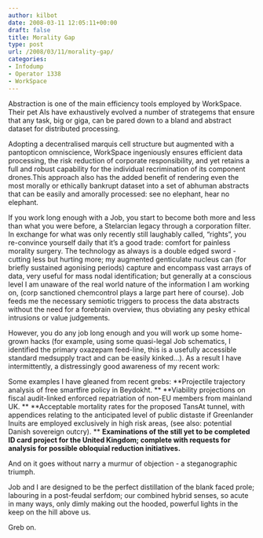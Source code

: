 ```yaml
---
author: kilbot
date: 2008-03-11 12:05:11+00:00
draft: false
title: Morality Gap
type: post
url: /2008/03/11/morality-gap/
categories:
- Infodump
- Operator 1338
- WorkSpace
---
```

Abstraction is one of the main efficiency tools employed by WorkSpace. Their pet AIs have exhaustively evolved a number of strategems that ensure that any task, big or giga, can be pared down to a bland and abstract dataset for distributed processing. 

Adopting a decentralised marquis cell structure but augmented with a pantopticon omniscience, WorkSpace ingeniously ensures efficient data processing, the risk reduction of corporate responsibility, and yet retains a full and robust capability for the individual recrimination of its component drones.This approach also has the added benefit of rendering even the most morally or ethically bankrupt dataset into a set of abhuman abstracts that can be easily and amorally processed: see no elephant, hear no elephant. 

If you work long enough with a Job, you start to become both more and less than what you were before, a Stelarcian legacy through a corporation filter. In exchange for what was only recently still laughably called, “rights”, you re-convince yourself daily that it’s a good trade: comfort for painless morality surgery. The technology as always is a double edged sword - cutting less but hurting more; my augmented genticulate nucleus can (for briefly sustained agonising periods) capture and encompass vast arrays of data, very useful for mass nodal identification; but generally at a conscious level I am unaware of the real world nature of the information I am working on, (corp sanctioned chemcontrol plays a large part here of course). Job feeds me the necessary semiotic triggers to process the data abstracts without the need for a forebrain overview, thus obviating any pesky ethical intrusions or value judgements. 

However, you do any job long enough and you will work up some home-grown hacks (for example, using some quasi-legal Job schematics, I identified the primary oxazepam feed-line, this is a usefully accessible standard medsupply tract and can be easily kinked…). As a result I have intermittently, a distressingly good awareness of my recent work:

Some examples I have gleaned from recent grebs:
**Projectile trajectory analysis of free smartfire policy in Beydokht.
**
**Viability projections on fiscal audit-linked enforced repatriation of non-EU members from mainland UK.
**
**Acceptable mortality rates for the proposed TansAt tunnel, with appendices relating to the anticipated level of public distaste if Greenlander Inuits are employed exclusively in high risk areas, (see also: potential Danish sovereign outcry).
**
**Examinations of the still yet to be completed ID card project for the United Kingdom; complete with requests for analysis for possible obloquial reduction initiatives.**

And on it goes without narry a murmur of objection - a steganographic triumph. 

Job and I are designed to be the perfect distillation of the blank faced prole; labouring in a post-feudal serfdom; our combined hybrid senses, so acute in many ways, only dimly making out the hooded, powerful lights in the keep on the hill above us. 

Greb on.


